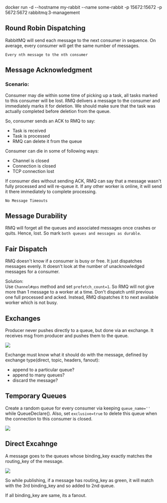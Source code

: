 docker run -d --hostname my-rabbit --name some-rabbit -p 15672:15672 -p 5672:5672 rabbitmq:3-management

## Round Robin Dispatching

RabbitMQ will send each message to the next consumer in sequence. On average, every consumer will get the same number of messages.

`Every nth message to the nth consumer`

## Message Acknowledgment

### Scenario:

Consumer may die within some time of picking up a task, all tasks marked to this consumer will be lost. RMQ delivers a message to the consumer and immediately marks it for deletion. We should make sure that the task was actually completed before deletion from the queue.

So, consumer sends an ACK to RMQ to say:

- Task is received
- Task is processed
- RMQ can delete it from the queue

Consumer can die in some of following ways:

- Channel is closed
- Connection is closed
- TCP connection lost

If consumer dies without sending ACK, RMQ can say that a message wasn't fully processed and will re-queue it. If any other worker is online, it will send it there immediately to complete processing.

`No Message Timeouts`

## Message Durability

RMQ will forget all the queues and associated messages once crashes or quits. Hence, lost. So mark `both queues and messages as durable`.

## Fair Dispatch

RMQ doesn't know if a consumer is busy or free. It just dispatches messages evenly. It doesn't look at the number of unacknowledged messages for a consumer.

Solution: \
Use `Channel#qos` method and set `prefetch_count=1`. So RMQ will not give more than 1 message to a worker at a time. Don't dispatch until previous one full processed and acked. Instead, RMQ dispatches it to next available worker which is not busy.

## Exchanges

Producer never pushes directly to a queue, but done via an exchange.
It receives msg from producer and pushes them to the queue.

<img src="https://www.rabbitmq.com/img/tutorials/exchanges.png">

Exchange must know what it should do with the message, defined by exchange type(direct, topic, headers, fanout):

- append to a particular queue?
- append to many queues?
- discard the message?

## Temporary Queues

Create a random queue for every consumer via keeping `queue_name=''` while QueueDeclare(). Also, set `exclusive=true` to delete this queue when the connection to this consumer is closed.

<img src="https://www.rabbitmq.com/img/tutorials/python-three-overall.png">

## Direct Excahnge

A message goes to the queues whose binding_key exactly matches the routing_key of the message.

<img src="https://www.rabbitmq.com/img/tutorials/direct-exchange.png">

So while publishing, if a message has routing_key as green, it will match with the 3rd binding_key and so added to 2nd queue.

If all binding_key are same, its a fanout.
